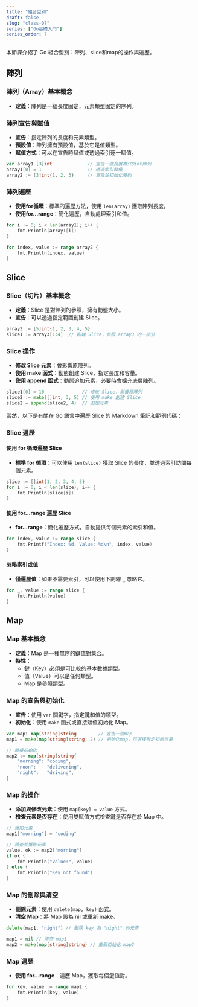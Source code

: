 ```yaml
---
title: "組合型別"
draft: false
slug: "class-07"
series: ["Go基礎入門"]
series_order: 7
---
```

本節課介紹了 Go 組合型別：陣列、slice和map的操作與遍歷。

## 陣列

### 陣列（Array）基本概念
- **定義**：陣列是一組長度固定，元素類型固定的序列。

### 陣列宣告與賦值
- **宣告**：指定陣列的長度和元素類型。
- **預設值**：陣列擁有預設值，基於它是值類型。
- **賦值方式**：可以在宣告時賦值或透過索引逐一賦值。

```go
var array1 [3]int             // 宣告一個長度為3的int陣列
array1[0] = 1                 // 透過索引賦值
array2 := [3]int{1, 2, 3}     // 宣告並初始化陣列
```

### 陣列遍歷
- **使用for循環**：標準的遍歷方法，使用 `len(array)` 獲取陣列長度。
- **使用for...range**：簡化遍歷，自動處理索引和值。

```go
for i := 0; i < len(array1); i++ {
    fmt.Println(array1[i])
}

for index, value := range array2 {
    fmt.Println(index, value)
}
```

## Slice

### Slice（切片）基本概念
- **定義**：Slice 是對陣列的參照，擁有動態大小。
- **宣告**：可以透過指定範圍創建 Slice。

```go
array3 := [5]int{1, 2, 3, 4, 5}
slice1 := array3[1:4]  // 創建 Slice，參照 array3 的一部分
```

### Slice 操作
- **修改 Slice 元素**：會影響原陣列。
- **使用 make 函式**：動態創建 Slice，指定長度和容量。
- **使用 append 函式**：動態追加元素，必要時會擴充底層陣列。

```go
slice1[0] = 10              // 修改 Slice，影響原陣列
slice2 := make([]int, 3, 5) // 使用 make 創建 Slice
slice2 = append(slice2, 4)  // 追加元素
```
當然，以下是有關在 Go 語言中遍歷 Slice 的 Markdown 筆記和範例代碼：

### Slice 遍歷

#### 使用 for 循環遍歷 Slice
- **標準 for 循環**：可以使用 `len(slice)` 獲取 Slice 的長度，並透過索引訪問每個元素。

```go
slice := []int{1, 2, 3, 4, 5}
for i := 0; i < len(slice); i++ {
    fmt.Println(slice[i])
}
```

#### 使用 for...range 遍歷 Slice
- **for...range**：簡化遍歷方式，自動提供每個元素的索引和值。

```go
for index, value := range slice {
    fmt.Printf("Index: %d, Value: %d\n", index, value)
}
```

#### 忽略索引或值
- **僅遍歷值**：如果不需要索引，可以使用下劃線 `_` 忽略它。

```go
for _, value := range slice {
    fmt.Println(value)
}
```

## Map

### Map 基本概念
- **定義**：Map 是一種無序的鍵值對集合。
- **特性**：
  - 鍵（Key）必須是可比較的基本數據類型。
  - 值（Value）可以是任何類型。
  - Map 是參照類型。

### Map 的宣告與初始化
- **宣告**：使用 `var` 關鍵字，指定鍵和值的類型。
- **初始化**：使用 `make` 函式或直接賦值初始化 Map。

```go
var map1 map[string]string        // 宣告一個map
map1 = make(map[string]string, 2) // 初始化map，可選擇指定初始容量

// 直接初始化
map2 := map[string]string{
    "morning": "coding",
    "noon":    "delivering",
    "night":   "driving",
}
```

### Map 的操作
- **添加與修改元素**：使用 `map[key] = value` 方式。
- **檢查元素是否存在**：使用雙賦值方式檢查鍵是否存在於 Map 中。

```go
// 添加元素
map1["morning"] = "coding"

// 檢查並獲取元素
value, ok := map2["morning"]
if ok {
    fmt.Println("Value:", value)
} else {
    fmt.Println("Key not found")
}
```

### Map 的刪除與清空
- **刪除元素**：使用 `delete(map, key)` 函式。
- **清空 Map**：將 Map 設為 nil 或重新 make。

```go
delete(map1, "night") // 刪除 key 為 "night" 的元素

map1 = nil // 清空 map1
map2 = make(map[string]string) // 重新初始化 map2
```

### Map 遍歷
- **使用 for...range**：遍歷 Map，獲取每個鍵值對。
  
```go
for key, value := range map2 {
    fmt.Println(key, value)
}
```
